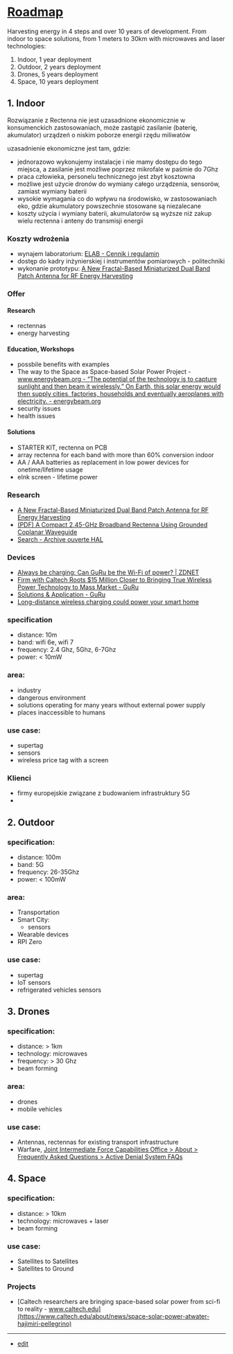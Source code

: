 # [Roadmap](http://roadmap.rectenna.net)

Harvesting energy in 4 steps and over 10 years of development. 
From indoor to space solutions, from 1 meters to 30km with microwaves and laser technologies:

1. Indoor, 1 year deployment
2. Outdoor, 2 years deployment
3. Drones, 5 years deployment
4. Space, 10 years deployment


## 1. Indoor

Rozwiązanie z Rectenna nie jest uzasadnione ekonomicznie w konsumenckich zastosowaniach, może zastąpić zasilanie (baterię, akumulator) urządzeń o niskim poborze energii rzędu miliwatów


uzasadnienie ekonomiczne jest tam, gdzie:
+ jednorazowo wykonujemy instalacje i nie mamy dostępu do tego miejsca, a zasilanie jest możliwe poprzez mikrofale w paśmie do 7Ghz
+ praca człowieka, personelu technicznego jest zbyt kosztowna
+ możliwe jest użycie dronów do wymiany całego urządzenia, sensorów, zamiast wymiany baterii
+ wysokie wymagania co do wpływu na środowisko, w zastosowaniach eko, gdzie akumulatory powszechnie stosowane są niezalecane
+ koszty użycia i wymiany baterii, akumulatorów są wyższe niż zakup wielu rectenna i anteny do transmisji energii


### Koszty wdrożenia

+ wynajem laboratorium: [ELAB - Cennik i regulamin](http://www.elab.wiran.pl/index.php?a=dokumenty)
+ dostęp do kadry inżynierskiej i instrumentów pomiarowych - politechniki
+ wykonanie prototypu: [A New Fractal-Based Miniaturized Dual Band Patch Antenna for RF Energy Harvesting](https://www.hindawi.com/journals/ijap/2014/805052/)


### Offer

#### Research

+ rectennas
+ energy harvesting

#### Education, Workshops

+ possbile benefits with examples
+ The way to the Space as Space-based Solar Power Project - [www.energybeam.org - “The potential of the technology is to capture sunlight and then beam it wirelessly.” On Earth, this solar energy would then supply cities, factories, households and eventually aeroplanes with electricity. - energybeam.org](https://www.energybeam.org/)
+ security issues
+ health issues


#### Solutions

 
+ STARTER KIT, rectenna on PCB
+ array rectenna for each band with more than 60% conversion indoor
+ AA / AAA batteries as replacement in low power devices for onetime/lifetime usage
+ eInk screen - lifetime power

### Research
+ [A New Fractal-Based Miniaturized Dual Band Patch Antenna for RF Energy Harvesting](https://www.hindawi.com/journals/ijap/2014/805052/)
+ [(PDF) A Compact 2.45-GHz Broadband Rectenna Using Grounded Coplanar Waveguide](https://www.researchgate.net/publication/273176687_A_Compact_245-GHz_Broadband_Rectenna_Using_Grounded_Coplanar_Waveguide)
+ [Search - Archive ouverte HAL](https://hal.science/search/index?q=rectenna)

### Devices

+ [Always be charging: Can GuRu be the Wi-Fi of power? | ZDNET](https://www.zdnet.com/article/always-be-charging-can-guru-be-the-wi-fi-of-power/)
+ [Firm with Caltech Roots $15 Million Closer to Bringing True Wireless Power Technology to Mass Market - GuRu](https://guru.inc/firm-with-caltech-roots-15-million-closer-to-bringing-true-wireless-power-technology-to-mass-market/)
+ [Solutions & Application - GuRu](https://guru.inc/solutions-application/)
+ [Long-distance wireless charging could power your smart home](https://www.cnet.com/home/smart-home/long-distance-wireless-charging-could-power-your-smart-home/)


### specification

+ distance: 10m
+ band: wifi 6e, wifi 7
+ frequency: 2.4 Ghz, 5Ghz, 6-7Ghz
+ power: < 10mW


### area:

+ industry
+ dangerous environment
+ solutions operating for many years without external power supply
+ places inaccessible to humans


### use case:

+ supertag
+ sensors
+ wireless price tag with a screen


### Klienci

+ firmy europejskie związane z budowaniem infrastruktury 5G
+ 


## 2. Outdoor


### specification:

+ distance: 100m
+ band: 5G
+ frequency: 26-35Ghz
+ power: < 100mW

### area:

+ Transportation  
+ Smart City:
  + sensors
+ Wearable devices 
+ RPI Zero


### use case:

+ supertag
+ IoT sensors
+ refrigerated vehicles sensors





## 3. Drones

### specification:

+ distance: > 1km
+ technology: microwaves
+ frequency: > 30 Ghz
+ beam forming

### area:

+ drones
+ mobile vehicles


### use case:

+ Antennas, rectennas for existing transport infrastructure
+ Warfare, [Joint Intermediate Force Capabilities Office > About > Frequently Asked Questions > Active Denial System FAQs](https://jnlwp.defense.gov/About/Frequently-Asked-Questions/Active-Denial-System-FAQs/) 



## 4. Space



### specification:

+ distance: > 10km
+ technology: microwaves + laser
+ beam forming

### use case:

+ Satellites to Satellites
+ Satellites to Ground

### Projects

+ [Caltech researchers are bringing space-based solar power from sci-fi to reality - www.caltech.edu](https://www.caltech.edu/about/news/space-solar-power-atwater-hajimiri-pellegrino)

---
+ [edit](https://github.com/rectenna-net/roadmap/edit/main/README.md)


